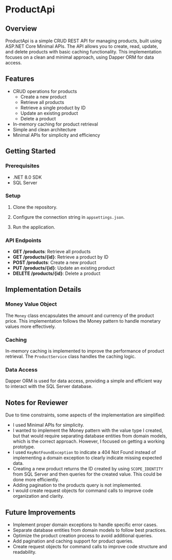 # ProductApi

## Overview

ProductApi is a simple CRUD REST API for managing products, built using ASP.NET Core Minimal APIs. 
The API allows you to create, read, update, and delete products with basic caching functionality. 
This implementation focuses on a clean and minimal approach, using Dapper ORM for data access.

## Features

- CRUD operations for products
  - Create a new product
  - Retrieve all products
  - Retrieve a single product by ID
  - Update an existing product
  - Delete a product
- In-memory caching for product retrieval
- Simple and clean architecture
- Minimal APIs for simplicity and efficiency

## Getting Started

### Prerequisites

- .NET 8.0 SDK
- SQL Server

### Setup

1. Clone the repository.

1. Configure the connection string in `appsettings.json`.

1. Run the application.

### API Endpoints

- **GET /products**: Retrieve all products
- **GET /products/\{id}**: Retrieve a product by ID
- **POST /products**: Create a new product
- **PUT /products/\{id}**: Update an existing product
- **DELETE /products/\{id}**: Delete a product

## Implementation Details

### Money Value Object

The `Money` class encapsulates the amount and currency of the product price. This implementation follows the Money pattern to handle monetary values more effectively.

### Caching

In-memory caching is implemented to improve the performance of product retrieval. The `ProductService` class handles the caching logic.

### Data Access

Dapper ORM is used for data access, providing a simple and efficient way to interact with the SQL Server database.

## Notes for Reviewer

Due to time constraints, some aspects of the implementation are simplified:

- I used Minimal APIs for simplicity.
- I wanted to implement the Money pattern with the value type I created, but that would require separating database entities from domain models, which is the correct approach. However, I focused on getting a working prototype.
- I used `KeyNotFoundException` to indicate a 404 Not Found instead of implementing a domain exception to clearly indicate missing expected data.
- Creating a new product returns the ID created by using `SCOPE_IDENTITY` from SQL Server and then queries for the created value. This could be done more efficiently.
- Adding pagination to the products query is not implemented.
- I would create request objects for command calls to improve code organization and clarity.

## Future Improvements

- Implement proper domain exceptions to handle specific error cases.
- Separate database entities from domain models to follow best practices.
- Optimize the product creation process to avoid additional queries.
- Add pagination and caching support for product queries.
- Create request objects for command calls to improve code structure and readability.
